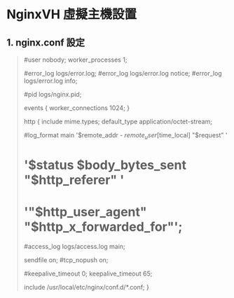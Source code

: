 # NginxVH 虛擬主機設置

## 1. nginx.conf 設定

>  #user  nobody;
>  worker_processes  1;
>
>  #error_log  logs/error.log;
>  #error_log  logs/error.log  notice;
>  #error_log  logs/error.log  info;
>
>  #pid        logs/nginx.pid;
>
>
> events {
>   worker_connections  1024;
> }
>
>
> http {
>  include       mime.types;
>  default_type  application/octet-stream;
>
>  #log_format  main  '$remote_addr - $remote_user [$time_local] "$request" '
>  #                  '$status $body_bytes_sent "$http_referer" '
>  #                  '"$http_user_agent" "$http_x_forwarded_for"';
>
>  #access_log  logs/access.log  main;
>
>  sendfile        on;
>  #tcp_nopush     on;
>
>  #keepalive_timeout  0;
>  keepalive_timeout  65;
>
>
>
>  include /usr/local/etc/nginx/conf.d/*.conf;
> }